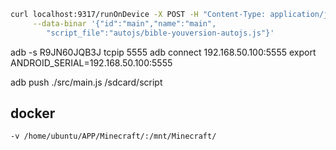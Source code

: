 ```bash
curl localhost:9317/runOnDevice -X POST -H "Content-Type: application/json" \
     --data-binar '{"id":"main","name":"main",
        "script_file":"autojs/bible-youversion-autojs.js"}'
```


adb -s R9JN60JQB3J tcpip 5555
adb connect 192.168.50.100:5555
export ANDROID_SERIAL=192.168.50.100:5555


adb push ./src/main.js /sdcard/script

## docker
```bash
-v /home/ubuntu/APP/Minecraft/:/mnt/Minecraft/ 
```
